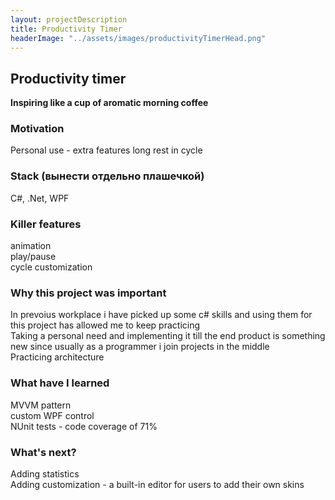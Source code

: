 ```yaml
---
layout: projectDescription
title: Productivity Timer
headerImage: "../assets/images/productivityTimerHead.png"
---
```


## Productivity timer  
**Inspiring like a cup of aromatic morning coffee**

### Motivation  
Personal use - extra features 
long rest in cycle  

### Stack (вынести отдельно плашечкой)
C#, .Net, WPF

### Killer features  
animation  
play/pause  
cycle customization 

### Why this project was important
In prevoius workplace i have picked up some c# skills and using them for this project has allowed me to keep practicing  
Taking a personal need and implementing it till the end product is something new since usually as  a programmer i join projects in the middle  
Practicing architecture 

### What have I learned
MVVM pattern  
custom WPF control  
NUnit tests - code coverage of 71%

### What's next?
Adding statistics  
Adding customization - a built-in editor for users to add their own skins